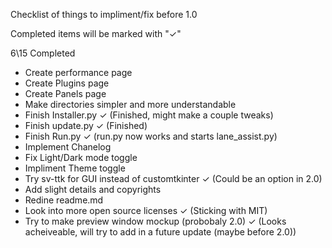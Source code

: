 Checklist of things to impliment/fix before 1.0 

Completed items will be marked with "✓"

6\15 Completed

- Create performance page
- Create Plugins page
- Create Panels page
- Make directories simpler and more understandable
- Finish Installer.py ✓ (Finished, might make a couple tweaks)
- Finish update.py ✓ (Finished)
- Finish Run.py ✓ (run.py now works and starts lane_assist.py)
- Implement Chanelog
- Fix Light/Dark mode toggle
- Impliment Theme toggle
- Try sv-ttk for GUI instead of customtkinter ✓ (Could be an option in 2.0)
- Add slight details and copyrights
- Redine readme.md
- Look into more open source licenses ✓ (Sticking with MIT)
- Try to make preview window mockup (probobaly 2.0) ✓ (Looks acheiveable, will try to add in a future update (maybe before 2.0))

